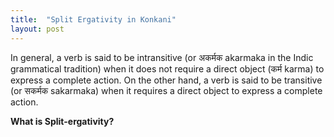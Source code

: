```yaml
---
title:  "Split Ergativity in Konkani"
layout: post
---
```


In general, a verb is said to be intransitive (or अकर्मक​ akarmaka in the Indic grammatical tradition) when it does not require a direct object (कर्म karma) to express a complete action. On the other hand, a verb is said to be transitive (or सकर्मक​ sakarmaka) when it requires a direct object to express a complete action.

**What is Split-ergativity?**

